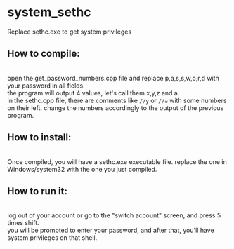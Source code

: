 # system_sethc
Replace sethc.exe to get system privileges
<br/>
<h2>How to compile:</h2>
<br/>
open the get_password_numbers.cpp file and replace p,a,s,s,w,o,r,d with your password in all fields.
<br/>
the program will output 4 values, let's call them x,y,z and a.
<br/>
in the sethc.cpp file, there are comments like
<code>//y</code>
or
<code>//a</code>
with some numbers on their left. change the numbers accordingly to the output of the previous program.
<br/>
<h2>How to install:</h2>
<br/>
Once compiled, you will have a sethc.exe executable file. replace the one in Windows/system32 with the one you just compiled.
<br/>
<h2>How to run it:</h2>
<br/>
log out of your account or go to the "switch account" screen, and press 5 times shift.
<br/>
you will be prompted to enter your password, and after that, you'll have system privileges on that shell.
